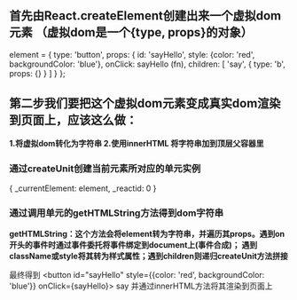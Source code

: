 ## 首先由React.createElement创建出来一个虚拟dom元素 （虚拟dom是一个{type, props}的对象）
element = {
  type: 'button',
  props: {
    id: 'sayHello',
    style: {color: 'red', backgroundColor: 'blue'},
    onClick: sayHello (fn),
    children: [
      'say',
      {
        type: 'b',
        props: {}
      }
    ]
  }
};

## 第二步我们要把这个虚拟dom元素变成真实dom渲染到页面上，应该这么做：
**1.将虚拟dom转化为字符串 2.使用innerHTML 将字符串加到顶层父容器里**


### 通过createUnit创建当前元素所对应的单元实例
{
  _currentElement: element,
  _reactid: 0
}

### 通过调用单元的getHTMLString方法得到dom字符串
**getHTMLString：这个方法会将element转为字符串，并遍历其props。遇到on开头的事件时通过事件委托将事件绑定到document上(事件合成)； 遇到className或style将其转为样式属性；遇到children则递归createUnit方法拼接**

最终得到
<button id="sayHello" style={{color: 'red', backgroundColor: 'blue'}} onClick={sayHello}>
  say
  <b></b>
</button>
并通过innerHTML方法将其渲染到页面上
